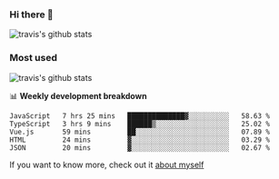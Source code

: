 ### Hi there 👋

<!--
**HondryTravis/HondryTravis** is a ✨ _special_ ✨ repository because its `README.md` (this file) appears on your GitHub profile.

Here are some ideas to get you started:

- 🔭 I’m currently working on ...
- 🌱 I’m currently learning ...
- 👯 I’m looking to collaborate on ...
- 🤔 I’m looking for help with ...
- 💬 Ask me about ...
- 📫 How to reach me: ...
- 😄 Pronouns: ...
- ⚡ Fun fact: ...
-->

![travis's github stats](https://github-readme-stats.vercel.app/api?username=HondryTravis&hide_title=true&hide=stars)
### Most used
![travis's github stats](https://github-readme-stats.anuraghazra1.vercel.app/api/top-langs/?username=HondryTravis&layout=compact&hide_title=true)

📊 **Weekly development breakdown**

<!--START_SECTION:waka-->
```text
JavaScript   7 hrs 25 mins   ██████████████▓░░░░░░░░░░   58.63 % 
TypeScript   3 hrs 9 mins    ██████▒░░░░░░░░░░░░░░░░░░   25.02 % 
Vue.js       59 mins         ██░░░░░░░░░░░░░░░░░░░░░░░   07.89 % 
HTML         24 mins         ▓░░░░░░░░░░░░░░░░░░░░░░░░   03.29 % 
JSON         20 mins         ▓░░░░░░░░░░░░░░░░░░░░░░░░   02.67 % 
```
<!--END_SECTION:waka-->

If you want to know more, check out it [about myself](https://hondrytravis.github.io/)
